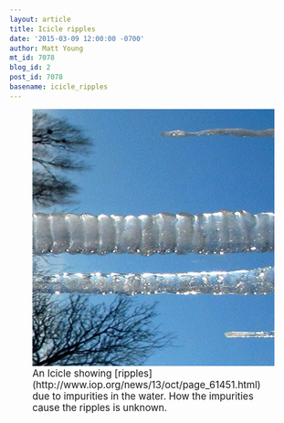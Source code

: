```yaml
---
layout: article
title: Icicle ripples
date: '2015-03-09 12:00:00 -0700'
author: Matt Young
mt_id: 7078
blog_id: 2
post_id: 7078
basename: icicle_ripples
---
```

<figure>
<img src="/uploads/2015/IMG_4271_Icicle1_600.JPG" alt="IMG_4271_Icicle1_600.JPG" width="600" height="450" />
<figcaption markdown="span">
<big>An Icicle showing [ripples](http://www.iop.org/news/13/oct/page_61451.html) due to impurities in the water.  How the impurities cause the ripples is unknown.</big>

</figcaption>
</figure>
